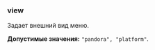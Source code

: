 ### view

Задает внешний вид меню.

<!-- props:start -->
**Допустимые значения:** `"pandora", "platform"`.
<!-- props:end -->
